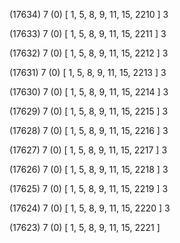 (17634) 7 (0) [ 1, 5, 8, 9, 11, 15, 2210 ] 3 


(17633) 7 (0) [ 1, 5, 8, 9, 11, 15, 2211 ] 3 


(17632) 7 (0) [ 1, 5, 8, 9, 11, 15, 2212 ] 3 


(17631) 7 (0) [ 1, 5, 8, 9, 11, 15, 2213 ] 3 


(17630) 7 (0) [ 1, 5, 8, 9, 11, 15, 2214 ] 3 


(17629) 7 (0) [ 1, 5, 8, 9, 11, 15, 2215 ] 3 


(17628) 7 (0) [ 1, 5, 8, 9, 11, 15, 2216 ] 3 


(17627) 7 (0) [ 1, 5, 8, 9, 11, 15, 2217 ] 3 


(17626) 7 (0) [ 1, 5, 8, 9, 11, 15, 2218 ] 3 


(17625) 7 (0) [ 1, 5, 8, 9, 11, 15, 2219 ] 3 


(17624) 7 (0) [ 1, 5, 8, 9, 11, 15, 2220 ] 3 


(17623) 7 (0) [ 1, 5, 8, 9, 11, 15, 2221 ]  

